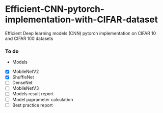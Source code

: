 # Efficient-CNN-pytorch-implementation-with-CIFAR-dataset
Efficient Deep learning models (CNN) pytorch implementation on CIFAR 10 and CIFAR 100 datasets 

### To do
- Models 
- [x] MobileNetV2
- [x] ShuffleNet
- [ ] DenseNet
- [ ] MobileNetV3
- [ ] Models result report
- [ ] Model paprameter calculation 
- [ ] Best practice report
